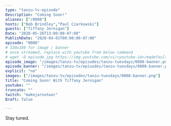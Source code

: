 ```yaml
---
type: "tanzu-tv-episode"
Description: "Coming Soon!"
aliases: ["/0008"]
hosts: ["Bob Brindley","Paul Czarkowski"]
guests: ["Tiffany Jernigan"]
Date: "2020-05-26T13:00:00-07:00"
PublishDate: "2020-04-01T00:00:00-07:00"
episode: "0008"
# 320x180 for image / banner
# once streamed, replace with youtube from below command
# wget -O episode.jpg https://img.youtube.com/vi/<youtube-id>/mqdefault.jpg
episode_image: "/images/tanzu-tv/episodes/tanzu-tuesdays/0008-banner.png"
episode_banner: "/images/tanzu-tv/episodes/tanzu-tuesdays/0008-banner.png"
explicit: "no"
images: ["/images/tanzu-tv/episodes/tanzu-tuesdays/0008-banner.png"]
title: "Coming Soon! With Tiffany Jernigan"
youtube: ""
truncate: ""
twitch: "makejarnotwar"
Draft: false

---
```


Stay tuned.